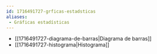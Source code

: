 ```yaml
---
id: 1716491727-grficas-estadsticas
aliases:
 - Gráficas estadísticas
---
```



- [[1716491727-diagrama-de-barras|Diagrama de barras]]
- [[1716491727-histograma|Histograma]]